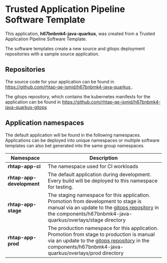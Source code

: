 # Trusted Application Pipeline Software Template

This application, **h67bnbmk4-java-quarkus**, was created from a Trusted Application Pipeline Software Template.

The software templates create a new source and gitops deployment repositories with a sample source application. 

## Repositories

The source code for your application can be found in [https://github.com/rhtap-qe-jsmid/h67bnbmk4-java-quarkus ](https://github.com/rhtap-qe-jsmid/h67bnbmk4-java-quarkus ).
 
The gitops repository, which contains the kubernetes manifests for the application can be found in 
[https://github.com/rhtap-qe-jsmid/h67bnbmk4-java-quarkus-gitops ](https://github.com/rhtap-qe-jsmid/h67bnbmk4-java-quarkus-gitops ) 

## Application namespaces 

The default application will be found in the following namespaces. Applications can be deployed into unique namespaces or multiple software templates can also bet generated into the same group namespaces.  

|  Namespace   |  Description   |  
| -------- | -------- |
| **rhtap-app-ci** | The namespace used for CI workloads |
| **rhtap-app-development** | The default application during development. Every build will be deployed to this namespace for testing. |
| **rhtap-app-stage** | The staging namespace for this application. Promotion from development to stage is manual via an update to the [gitops repository](https://github.com/rhtap-qe-jsmid/h67bnbmk4-java-quarkus-gitops ) in the components/h67bnbmk4-java-quarkus/overlays/stage directory |
| **rhtap-app-prod** | The production namespace for this application. Promotion from stage to production is manual via an update to the [gitops repository](https://github.com/rhtap-qe-jsmid/h67bnbmk4-java-quarkus-gitops ) in the components/h67bnbmk4-java-quarkus/overlays/prod directory |